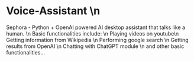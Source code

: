 # Voice-Assistant \n
Sephora - Python + OpenAI powered AI desktop assistant that talks like a human. \n
Basic functionalities include: \n
Playing videos on youtube\n
Getting information from Wikipedia \n
Performing google search \n
Getting results from OpenAI \n
Chatting with ChatGPT module \n
and other basic functionalities...
